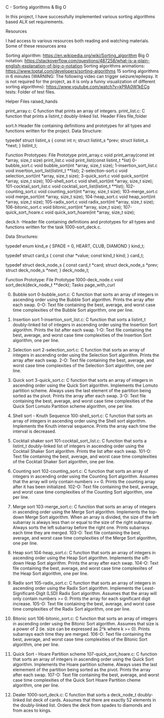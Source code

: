 C - Sorting algorithms & Big O

In this project, I have successfully implemented various sorting algorithms based ALX set requirements.

Resources

I had access to various resources both  reading and watching materials. Some of these resources area

Sorting algorithm: https://en.wikipedia.org/wiki/Sorting_algorithm
Big O notation: https://stackoverflow.com/questions/487258/what-is-a-plain-english-explanation-of-big-o-notation
Sorting algorithms animations: https://www.toptal.com/developers/sorting-algorithms
15 sorting algorithms in 6 minutes (WARNING: The following video can trigger seizure/epilepsy. It is not required for the project, as it is only a funny visualization of different sorting algorithms): https://www.youtube.com/watch?v=kPRA0W1kECg
tests: Folder of test files.

Helper Files raised_hands

print_array.c: C function that prints an array of integers.
print_list.c: C function that prints a listint_t doubly-linked list.
Header Files file_folder

sort.h
Header file containing definitions and prototypes for all types and functions written for the project.
Data Structure:

typedef struct listint_s { const int n; struct listint_s *prev; struct listint_s *next; } listint_t;

Function Prototypes: File Prototype print_array.c void print_array(const int *array, size_t size) print_list.c void print_list(const listint_t *list) 0-bubble_sort.c void bubble_sort(int *array, size_t size); 1-insertion_sort_list.c void insertion_sort_list(listint_t **list); 2-selection-sort.c void selection_sort(int *array, size_t size); 3-quick_sort.c void quick_sort(int *array, size_t size); 100-shell_sort.c void shell_sort(int *array, size_t size); 101-cocktail_sort_list.c void cocktail_sort_list(listint_t **list); 102-counting_sort.c void counting_sort(int *array, size_t size); 103-merge_sort.c void merge_sort(int *array, size_t size); 104-heap_sort.c void heap_sort(int *array, size_t size); 105-radix_sort.c void radix_sort(int *array, size_t size); 106-bitonic_sort.c void bitonic_sort(int *array, size_t size); 107-quick_sort_hoare.c void quick_sort_hoare(int *array, size_t size);

deck.h
-Header file containing definitions and prototypes for all types and functions written for the task 1000-sort_deck.c.

Data Structures:

typedef enum kind_e { SPADE = 0, HEART, CLUB, DIAMOND } kind_t;

typedef struct card_s { const char *value; const kind_t kind; } card_t;

typedef struct deck_node_s { const card_t *card; struct deck_node_s *prev; struct deck_node_s *next; } deck_node_t;

Function Prototype: File Prototype 1000-deck_node.c void sort_deck(deck_node_t **deck); Tasks page_with_curl

0. Bubble sort
    0-bubble_sort.c: C function that sorts an array of integers in ascending order using the Bubble Sort algorithm.
    Prints the array after each swap.
    0-O: Text file containing the best, average, and worst case time complexities of the Bubble Sort algorithm, one per line.

1. Insertion sort
    1-insertion_sort_list.c: C function that sorts a listint_t doubly-linked list of integers in ascending order using the Insertion Sort algorithm.
    Prints the list after each swap.
    1-O: Text file containing the best, average, and worst case time complexities of the Insertion Sort algorithm, one per line.

2. Selection sort
    2-selection_sort.c: C function that sorts an array of integers in ascending order using the Selection Sort algorithm.
    Prints the array after each swap.
    2-O: Text file containing the best, average, and worst case time complexities of the Selection Sort algorithm, one per line.

3. Quick sort
    3-quick_sort.c: C function that sorts an array of integers in ascending order using the Quick Sort algorithm.
    Implements the Lomuto partition scheme.
    Always uses the last element of the partition being sorted as the pivot.
    Prints the array after each swap.
    3-O: Text file containing the best, average, and worst case time complexities of the Quick Sort Lomuto Partition scheme algorithm, one per line.

4. Shell sort - Knuth Sequence
    100-shell_sort.c: C function that sorts an array of integers in ascending order using the Shell sort algorithm.
    Implements the Knuth interval sequence.
    Prints the array each time the interval is decreased.

5. Cocktail shaker sort
    101-cocktail_sort_list.c: C function that sorts a listint_t doubly-linked list of integers in ascending order using the Cocktail Shaker Sort algorithm.
    Prints the list after each swap.
    101-O: Text file containing the best, average, and worst case time complexities of the Cocktail Shaker Sort algorithm, one per line.

6. Counting sort
    102-counting_sort.c: C function that sorts an array of integers in ascending order using the Counting Sort algorithm.
    Assumes that the array will only contain numbers >= 0.
    Prints the counting array after it has been initialized.
    102-O: Text file containing the best, average, and worst case time complexities of the Counting Sort algorithm, one per line.

7. Merge sort
    103-merge_sort.c: C function that sorts an array of integers in ascending order using the Merge Sort algorithm.
    Implements the top-down Merge Sort algorithm.
        When an array is divided, the size of the left subarray is always less than or equal to the size of the right subarray.
        Always sorts the left subarray before the right one.
    Prints subarrays each time they are merged.
    103-O: Text file containing the best, average, and worst case time complexities of the Merge Sort algorithm, one per line.

8. Heap sort
    104-heap_sort.c: C function that sorts an array of integers in ascending order using the Heap Sort algorithm.
    Implements the sift-down Heap Sort algorithm.
    Prints the array after each swap.
    104-O: Text file containing the best, average, and worst case time complexiites of the Heap Sort algorithm, one per line.

9. Radix sort
    105-radix_sort.c: C function that sorts an array of integers in ascending order using the Radix Sort algorithm.
    Implements the Least-Significant-Digit (LSD) Radix Sort algorithm.
    Assumes that the array will only contain numbers >= 0.
    Prints the array for each significant digit increase.
    105-O: Text file containing the best, average, and worst case time complexities of the Radix Sort algorithm, one per line.

10. Bitonic sort
    106-bitonic_sort.c: C function that sorts an array of integers in ascending order using the Bitonic Sort algorithm.
    Assumes that size is a power of 2 (ie. size can be expressed as 2^k where k >= 0).
    Prints subarrays each time they are merged.
    106-O: Text file containing the best, average, and worst case time complexities of the Bitonic Sort algorithm, one per line.

11. Quick Sort - Hoare Partition scheme
    107-quick_sort_hoare.c: C function that sorts an array of integers in ascending order using the Quick Sort algorithm.
    Implements the Hoare partition scheme.
    Always uses the last elemement of the partition being sorted as the pivot.
    Prints the array after each swap.
    107-O: Text file containing the best, average, and worst case time complexities of the Quick Sort Hoare Partition cheme algorithm, one per line.

12. Dealer
    1000-sort_deck.c: C function that sorts a deck_node_t doubly-linked list deck of cards.
    Assumes that there are exactly 52 elements in the doubly-linked list.
    Orders the deck from spades to diamonds and from aces to kings.

